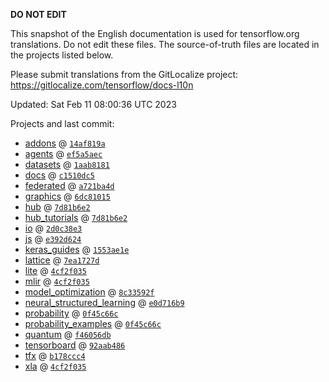 __DO NOT EDIT__

This snapshot of the English documentation is used for tensorflow.org
translations. Do not edit these files. The source-of-truth files are located in
the projects listed below.

Please submit translations from the GitLocalize project: https://gitlocalize.com/tensorflow/docs-l10n

Updated: Sat Feb 11 08:00:36 UTC 2023

Projects and last commit:

- [addons](https://github.com/tensorflow/addons/tree/master/docs) @ <a href='https://github.com/tensorflow/addons/commit/14af819a7dbbb857c6a210dcaa38120d1c55e312'><code>14af819a</code></a>
- [agents](https://github.com/tensorflow/agents/tree/master/docs) @ <a href='https://github.com/tensorflow/agents/commit/ef5a5aeccae491f8c5d5cebbb4624534ed09e8d3'><code>ef5a5aec</code></a>
- [datasets](https://github.com/tensorflow/datasets/tree/master/docs) @ <a href='https://github.com/tensorflow/datasets/commit/1aab81814c3294f2aec3cef80ad34c0588f98b7a'><code>1aab8181</code></a>
- [docs](https://github.com/tensorflow/docs/tree/master/site/en) @ <a href='https://github.com/tensorflow/docs/commit/c1510dc5ad73aa829249822798e6263360b0f62a'><code>c1510dc5</code></a>
- [federated](https://github.com/tensorflow/federated/tree/main/docs) @ <a href='https://github.com/tensorflow/federated/commit/a721ba4d453fc3eb438fb238192413edd4c7c042'><code>a721ba4d</code></a>
- [graphics](https://github.com/tensorflow/graphics/tree/master/tensorflow_graphics/g3doc) @ <a href='https://github.com/tensorflow/graphics/commit/6dc81015c54af6bd3139249a33407b0e23fb3e90'><code>6dc81015</code></a>
- [hub](https://github.com/tensorflow/hub/tree/master/docs) @ <a href='https://github.com/tensorflow/hub/commit/7d81b6e29825d15bbabe6a0916075c18bddc885d'><code>7d81b6e2</code></a>
- [hub_tutorials](https://github.com/tensorflow/hub/tree/master/examples/colab) @ <a href='https://github.com/tensorflow/hub/commit/7d81b6e29825d15bbabe6a0916075c18bddc885d'><code>7d81b6e2</code></a>
- [io](https://github.com/tensorflow/io/tree/master/docs) @ <a href='https://github.com/tensorflow/io/commit/2d0c38e39455f7dc9ea70dd6432b28c443331b68'><code>2d0c38e3</code></a>
- [js](https://github.com/tensorflow/tfjs-website/tree/master/docs) @ <a href='https://github.com/tensorflow/tfjs-website/commit/e392d6249a8fa514fd2036c99133c6e5c8e4893f'><code>e392d624</code></a>
- [keras_guides](https://github.com/tensorflow/docs/tree/snapshot-keras/site/en/guide/keras) @ <a href='https://github.com/tensorflow/docs/commit/1553ae1e4a149be71703e2ee60173b3d1e0e8c00'><code>1553ae1e</code></a>
- [lattice](https://github.com/tensorflow/lattice/tree/master/docs) @ <a href='https://github.com/tensorflow/lattice/commit/7ea1727de1e0309eb324296bc445e0bf5c5c6d74'><code>7ea1727d</code></a>
- [lite](https://github.com/tensorflow/tensorflow/tree/master/tensorflow/lite/g3doc) @ <a href='https://github.com/tensorflow/tensorflow/commit/4cf2f035ebd31a4f8017b2d7698c78bbd918e926'><code>4cf2f035</code></a>
- [mlir](https://github.com/tensorflow/tensorflow/tree/master/tensorflow/compiler/mlir/g3doc) @ <a href='https://github.com/tensorflow/tensorflow/commit/4cf2f035ebd31a4f8017b2d7698c78bbd918e926'><code>4cf2f035</code></a>
- [model_optimization](https://github.com/tensorflow/model-optimization/tree/master/tensorflow_model_optimization/g3doc) @ <a href='https://github.com/tensorflow/model-optimization/commit/8c33592faa36e4ca041619b79abd057ed9910ce3'><code>8c33592f</code></a>
- [neural_structured_learning](https://github.com/tensorflow/neural-structured-learning/tree/master/g3doc) @ <a href='https://github.com/tensorflow/neural-structured-learning/commit/e0d716b9941f63aed28735865004c2db48cb140f'><code>e0d716b9</code></a>
- [probability](https://github.com/tensorflow/probability/tree/main/tensorflow_probability/g3doc) @ <a href='https://github.com/tensorflow/probability/commit/0f45c66c487ea6a31018c6e8cc44fc56b8d9399f'><code>0f45c66c</code></a>
- [probability_examples](https://github.com/tensorflow/probability/tree/main/tensorflow_probability/examples/jupyter_notebooks) @ <a href='https://github.com/tensorflow/probability/commit/0f45c66c487ea6a31018c6e8cc44fc56b8d9399f'><code>0f45c66c</code></a>
- [quantum](https://github.com/tensorflow/quantum/tree/master/docs) @ <a href='https://github.com/tensorflow/quantum/commit/f46056db49619faa17b417eca899f588fffe4631'><code>f46056db</code></a>
- [tensorboard](https://github.com/tensorflow/tensorboard/tree/master/docs) @ <a href='https://github.com/tensorflow/tensorboard/commit/92aab486ef5713bb3a1b44bf23c455bb32d8f1b1'><code>92aab486</code></a>
- [tfx](https://github.com/tensorflow/tfx/tree/master/docs) @ <a href='https://github.com/tensorflow/tfx/commit/b178ccc4991e49cd13546720d4f6169cad74f3e5'><code>b178ccc4</code></a>
- [xla](https://github.com/tensorflow/tensorflow/tree/master/tensorflow/compiler/xla/g3doc) @ <a href='https://github.com/tensorflow/tensorflow/commit/4cf2f035ebd31a4f8017b2d7698c78bbd918e926'><code>4cf2f035</code></a>

